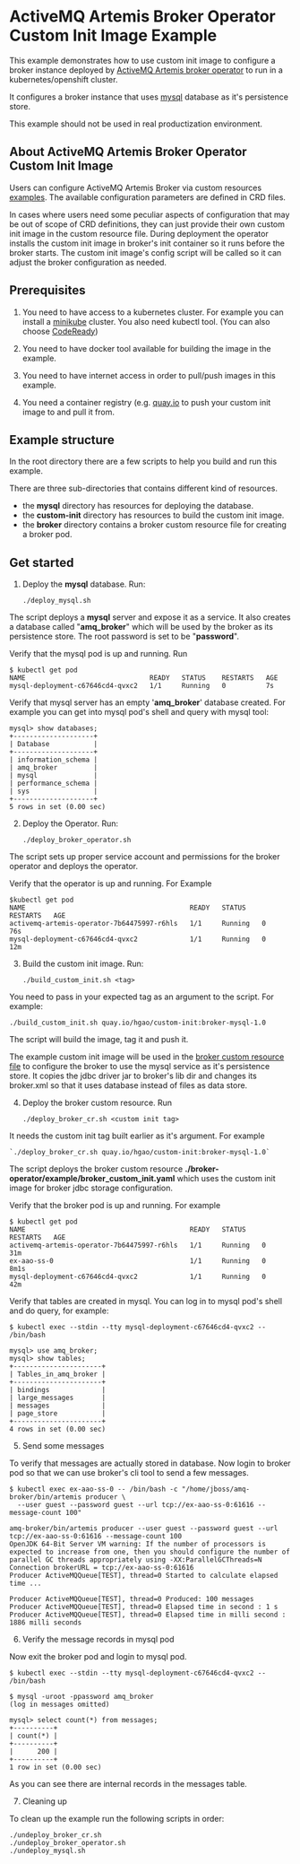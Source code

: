 # ActiveMQ Artemis Broker Operator Custom Init Image Example

This example demonstrates how to use custom init image to configure
a broker instance deployed by [ActiveMQ Artemis broker operator](https://github.com/artemiscloud/activemq-artemis-operator) to run in a kubernetes/openshift cluster.

It configures a broker instance that uses [mysql](https://www.mysql.com/) database as it's persistence store.

This example should not be used in real productization environment.

## About ActiveMQ Artemis Broker Operator Custom Init Image

Users can configure ActiveMQ Artemis Broker via custom resources [examples](https://github.com/artemiscloud/activemq-artemis-operator/tree/master/deploy/examples). The available configuration parameters are defined in CRD files.

In cases where users need some peculiar aspects of configuration that may be out of scope of CRD definitions,
they can just provide their own custom init image in the custom resource file. During deployment the operator installs the custom init image in broker's init container so it runs before the broker starts. The custom init image's config script will be called so it can adjust the broker configuration as needed.

## Prerequisites

1. You need to have access to a kubernetes cluster. For example you
can install a [minikube](https://minikube.sigs.k8s.io/docs/) cluster.
You also need kubectl tool. (You can also choose [CodeReady](https://developers.redhat.com/products/codeready-containers/overview))

2. You need to have docker tool available for building the image in the example.

3. You need to have internet access in order to pull/push images in this example.

4. You need a container registry (e.g. [quay.io](https://quay.io) to push your custom init image to and pull it from.

## Example structure

In the root directory there are a few scripts to help you build and run this example.

There are three sub-directories that contains different kind of resources.

- the **mysql** directory has resources for deploying the database.
- the **custom-init** directory has resources to build the custom init image.
- the **broker** directory contains a broker custom resource file for creating
a broker pod.

## Get started

1. Deploy the **mysql** database. Run:

    `./deploy_mysql.sh`

The script deploys a **mysql** server and expose it as a service. It also creates a database called "**amq_broker**" which will be used by the broker
as its persistence store. The root password is set to be "**password**".

Verify that the mysql pod is up and running. Run

    $ kubectl get pod
    NAME                               READY   STATUS    RESTARTS   AGE
    mysql-deployment-c67646cd4-qvxc2   1/1     Running   0          7s

Verify that mysql server has an empty '**amq_broker**' database created. For example you can get into mysql pod's shell and query with mysql
tool:

    mysql> show databases;
    +--------------------+
    | Database           |
    +--------------------+
    | information_schema |
    | amq_broker         |
    | mysql              |
    | performance_schema |
    | sys                |
    +--------------------+
    5 rows in set (0.00 sec)


2. Deploy the Operator. Run:

    `./deploy_broker_operator.sh`

The script sets up proper service account and permissions for the broker operator and deploys the operator.

Verify that the operator is up and running. For Example

    $kubectl get pod
    NAME                                         READY   STATUS    RESTARTS   AGE
    activemq-artemis-operator-7b64475997-r6hls   1/1     Running   0          76s
    mysql-deployment-c67646cd4-qvxc2             1/1     Running   0          12m

3. Build the custom init image. Run:

    `./build_custom_init.sh <tag>`

You need to pass in your expected tag as an argument to the script.
For example:

    ./build_custom_init.sh quay.io/hgao/custom-init:broker-mysql-1.0

The script will build the image, tag it and push it.

The example custom init image will be used in the [broker custom resource file](broker-operator/example/broker_custom_init.yaml) to configure the broker to use the mysql service as it's persistence store. It copies the jdbc driver jar to broker's lib dir and changes its broker.xml so that it uses database instead of files as data store.

4. Deploy the broker custom resource. Run

    `./deploy_broker_cr.sh <custom init tag>`

It needs the custom init tag built earlier as it's argument. For example

    `./deploy_broker_cr.sh quay.io/hgao/custom-init:broker-mysql-1.0`

The script deploys the broker custom resource **./broker-operator/example/broker_custom_init.yaml** which uses the custom init image for broker jdbc storage configuration.

Verify that the broker pod is up and running. For example

    $ kubectl get pod
    NAME                                         READY   STATUS    RESTARTS   AGE
    activemq-artemis-operator-7b64475997-r6hls   1/1     Running   0          31m
    ex-aao-ss-0                                  1/1     Running   0          8m1s
    mysql-deployment-c67646cd4-qvxc2             1/1     Running   0          42m

Verify that tables are created in mysql. You can log in to mysql pod's shell and do query, for example:

    $ kubectl exec --stdin --tty mysql-deployment-c67646cd4-qvxc2 -- /bin/bash

    mysql> use amq_broker;
    mysql> show tables;
    +----------------------+
    | Tables_in_amq_broker |
    +----------------------+
    | bindings             |
    | large_messages       |
    | messages             |
    | page_store           |
    +----------------------+
    4 rows in set (0.00 sec)

5. Send some messages

To verify that messages are actually stored in database. Now login to broker pod so that we can use broker's cli tool to send a few messages.

    $ kubectl exec ex-aao-ss-0 -- /bin/bash -c "/home/jboss/amq-broker/bin/artemis producer \
      --user guest --password guest --url tcp://ex-aao-ss-0:61616 --message-count 100"

    amq-broker/bin/artemis producer --user guest --password guest --url tcp://ex-aao-ss-0:61616 --message-count 100
    OpenJDK 64-Bit Server VM warning: If the number of processors is expected to increase from one, then you should configure the number of parallel GC threads appropriately using -XX:ParallelGCThreads=N
    Connection brokerURL = tcp://ex-aao-ss-0:61616
    Producer ActiveMQQueue[TEST], thread=0 Started to calculate elapsed time ...

    Producer ActiveMQQueue[TEST], thread=0 Produced: 100 messages
    Producer ActiveMQQueue[TEST], thread=0 Elapsed time in second : 1 s
    Producer ActiveMQQueue[TEST], thread=0 Elapsed time in milli second : 1886 milli seconds

6. Verify the message records in mysql pod

Now exit the broker pod and login to mysql pod.

    $ kubectl exec --stdin --tty mysql-deployment-c67646cd4-qvxc2 -- /bin/bash

    $ mysql -uroot -ppassword amq_broker
    (log in messages omitted)

    mysql> select count(*) from messages;
    +----------+
    | count(*) |
    +----------+
    |      200 |
    +----------+
    1 row in set (0.00 sec)

As you can see there are internal records in the messages table.

7. Cleaning up

To clean up the example run the following scripts in order:

    ./undeploy_broker_cr.sh
    ./undeploy_broker_operator.sh
    ./undeploy_mysql.sh
